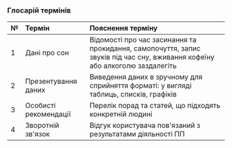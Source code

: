 ### Глосарій термінів

|№     |Термін   |Пояснення терміну |
|:-    |:-       |:-                |
|1|Дані про сон |Відомості про час засинання та прокидання, самопочуття, запис звуків під час сну, вживання кофеїну або алкоголю заздалегіть|
|2|Презентування даних |Виведення даних в зручному для сприйняття форматі: у вигляді таблиць, списків, графіків|
|3|Особисті рекомендації |Перелік порад та статей, що підходять конкретній людині|
|4|Зворотній зв'язок |Відгук користувача пов'язаний з результатами діяльності ПП|

